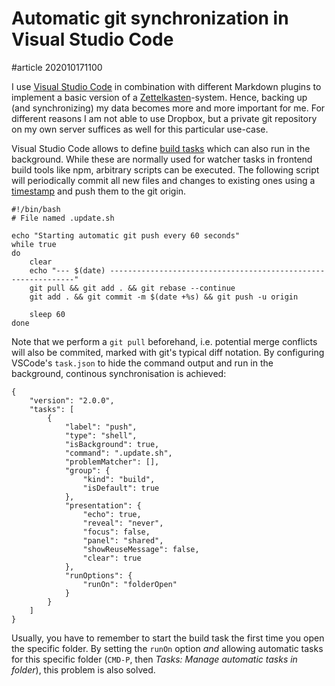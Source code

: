 # Automatic git synchronization in Visual Studio Code

#article 202010171100

I use [Visual Studio Code](https://code.visualstudio.com) in combination with different Markdown plugins to implement a basic version of a [Zettelkasten](https://en.wikipedia.org/wiki/Zettelkasten)-system. Hence, backing up (and synchronizing) my data becomes more and more important for me. For different reasons I am not able to use Dropbox, but a private git repository on my own server suffices as well for this particular use-case. 

Visual Studio Code allows to define [build tasks](https://code.visualstudio.com/docs/editor/tasks) which can also run in the background. While these are normally used for watcher tasks in frontend build tools like npm, arbitrary scripts can be executed. The following script will periodically commit all new files and changes to existing ones using a [timestamp](https://en.wikipedia.org/wiki/Unix_time) and push them to the git origin.

    #!/bin/bash
    # File named .update.sh
    
    echo "Starting automatic git push every 60 seconds"
    while true
    do
        clear
        echo "--- $(date) --------------------------------------------------------------"
        git pull && git add . && git rebase --continue 
	    git add . && git commit -m $(date +%s) && git push -u origin

        sleep 60
    done

Note that we perform a `git pull` beforehand, i.e. potential merge conflicts will also be commited, marked with git's typical diff notation. By configuring VSCode's `task.json` to hide the command output and run in the background, continous synchronisation is achieved:

    {
        "version": "2.0.0",
        "tasks": [
            {
                "label": "push",
                "type": "shell",
                "isBackground": true,
                "command": ".update.sh",
                "problemMatcher": [],
                "group": {
                    "kind": "build",
                    "isDefault": true
                },
                "presentation": {
                    "echo": true,
                    "reveal": "never",
                    "focus": false,
                    "panel": "shared",
                    "showReuseMessage": false,
                    "clear": true
                },
                "runOptions": {
                    "runOn": "folderOpen"
                }
            }
        ]
    }

Usually, you have to remember to start the build task the first time you open the specific folder. By setting the `runOn` option *and* allowing automatic tasks for this specific folder (`CMD-P`, then _Tasks: Manage automatic tasks in folder_), this problem is also solved. 